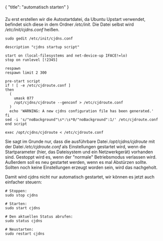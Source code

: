 {
  "title": "automatisch starten"
}
#####
Zu erst erstellen wir die Autostartdatei, da Ubuntu Upstart verwendet, befindet sich diese in dem Ordner */etc/init*.
Die Datei selbst wird */etc/init/cjdns.conf* heißen.

```
sudo gedit /etc/init/cjdns.conf
```

```
description "cjdns startup script"

start on (local-filesystems and net-device-up IFACE!=lo)
stop on runlevel [!2345]

respawn
respawn limit 2 300

pre-start script
if ! [ -e /etc/cjdroute.conf ]
then
  (
    umask 077
    /opt/cjdns/cjdroute --genconf > /etc/cjdroute.conf
  )
  echo 'WARNING: A new cjdns configuration file has been generated.'
fi
sed -i 's/"noBackground"\s*:\s*0/"noBackground":1/' /etc/cjdroute.conf
end script

exec /opt/cjdns/cjdroute < /etc/cjdroute.conf
```

Sie sagt im Grunde nur, dass die ausführbare Datei */opt/cjdns/cjdroute* mit der Datei */etc/cjdroute.conf*
als Einstellungen gestartet wird, wenn die Startparameter (hier, das Dateisystem und ein Netzwerkgerät) vorhanden sind.
Gestoppt wird es, wenn der "normale" Betriebsmodus verlassen wird. Außerdem soll es neu gestartet werden, wenn es mal
Abstürzen sollte. Sollten noch keine Einstellungen erzeugt worden sein, wird das nachgeholt.

Damit wird cjdns nicht nur automatisch gestartet, wir können es jetzt auch einfacher steuern:

```
# Stoppen:
sudo stop cjdns

# Starten:
sudo start cjdns

# Den aktuellen Status abrufen:
sudo status cjdns

# Neustarten:
sudo restart cjdns
```
